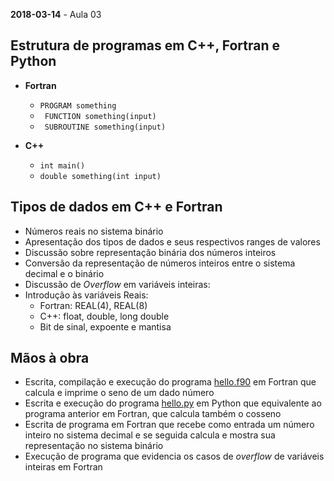 **2018-03-14** - Aula 03

## Estrutura de programas em C++, Fortran e Python

  * **Fortran**
    * `` PROGRAM something ``
    * `` FUNCTION something(input)``
    * `` SUBROUTINE something(input)``

  * **C++**
    * `` int main() ``
    * `` double something(int input) ``


## Tipos de dados em C++ e Fortran

  * Números reais no sistema binário
  * Apresentação dos tipos de dados e seus respectivos ranges de valores
  * Discussão sobre representação binária dos números inteiros
  * Conversão da representação de números inteiros entre o sistema decimal e o binário
  * Discussão de *Overflow* em variáveis inteiras:
  * Introdução às variáveis Reais:
    * Fortran: REAL(4), REAL(8)
    * C++: float, double, long double
    * Bit de sinal, expoente e mantisa

## Mãos à obra

  * Escrita, compilação e execução do programa [hello.f90](hello.f90) em Fortran que calcula e imprime o seno de um dado número
  * Escrita e execução do programa [hello.py](hello.py) em Python que equivalente ao programa anterior em Fortran, que calcula também o cosseno
  * Escrita de programa em Fortran que recebe como entrada um número inteiro no sistema decimal e se seguida calcula e mostra sua representação no sistema binário
  * Execução de programa que evidencia os casos de *overflow* de variáveis inteiras em Fortran
